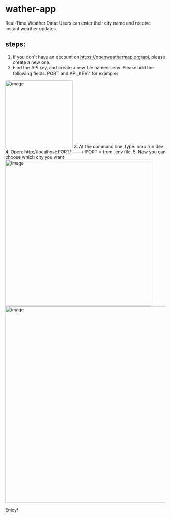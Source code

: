 # wather-app
 Real-Time Weather Data: Users can enter their city name and receive instant weather updates.


## steps:
1. If you don't have an account on https://openweathermap.org/api, please create a new one.
2. Find the API key, and create a new file named: .env. Please add the following fields: PORT and API_KEY."
for example:
<img width="212" alt="image" src="https://github.com/shirshabat1/wather-app/assets/77749228/6e728992-db01-414b-96d6-42a343fe42d2">
3. At the command line, type: nmp run dev
4. Open: http://localhost:PORT/   ---> PORT = from .env file.
5. Now you can choose which city you want


<img width="458" alt="image" src="https://github.com/shirshabat1/wather-app/assets/77749228/9606c1ba-ce24-482c-93d9-eb6333bafcae">
<img width="616" alt="image" src="https://github.com/shirshabat1/wather-app/assets/77749228/52bd9e43-e8ac-4c2f-8999-c755845c04b1">

Enjoy!
